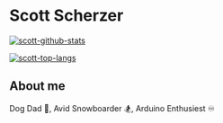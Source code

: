 # Scott Scherzer

[![scott-github-stats](https://github-readme-stats.vercel.app/api?username=slideescherz&count_private=true&show_icons=true)](https://github.com/anuraghazra/github-readme-stats) 

[![scott-top-langs](https://github-readme-stats.vercel.app/api/top-langs/?username=slideescherz&langs_count=10&exclude_repo=SENDHELP,videoGames&layout=compact&card_width=445)](https://github.com/anuraghazra/github-readme-stats)

## About me

Dog Dad :dog:, Avid Snowboarder :snowboarder:, Arduino Enthusiest :infinity:

<!---
SlideeScherz/SlideeScherz is a ✨ special ✨ repository because its `README.md` (this file) appears on your GitHub profile.
You can click the Preview link to take a look at your changes.
--->
